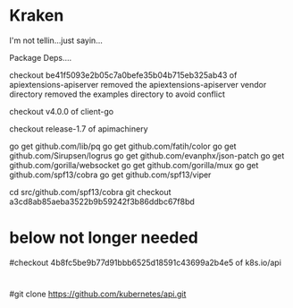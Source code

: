 # Kraken

I'm not tellin...just sayin...

Package Deps....

checkout be41f5093e2b05c7a0befe35b04b715eb325ab43 of apiextensions-apiserver
removed the apiextensions-apiserver vendor directory
removed the examples directory to avoid conflict

checkout v4.0.0 of client-go

checkout release-1.7 of apimachinery

go get github.com/lib/pq
go get github.com/fatih/color
go get github.com/Sirupsen/logrus
go get github.com/evanphx/json-patch
go get github.com/gorilla/websocket
go get github.com/gorilla/mux
go get github.com/spf13/cobra
go get github.com/spf13/viper

cd src/github.com/spf13/cobra
git checkout a3cd8ab85aeba3522b9b59242f3b86ddbc67f8bd

# below not longer needed

#checkout 4b8fc5be9b77d91bbb6525d18591c43699a2b4e5 of k8s.io/api
#
#git clone https://github.com/kubernetes/api.git


